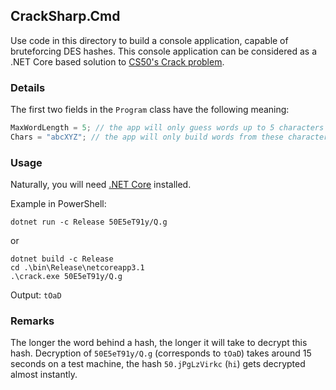 ## CrackSharp.Cmd
Use code in this directory to build a console application, capable of bruteforcing DES hashes. This console application can be considered as a .NET Core based solution to [CS50's Crack problem](https://docs.cs50.net/2019/ap/problems/crack/crack.html).

### Details
The first two fields in the `Program` class have the following meaning:
```csharp
MaxWordLength = 5; // the app will only guess words up to 5 characters long
Chars = "abcXYZ"; // the app will only build words from these characters
```
### Usage
Naturally, you will need [.NET Core](https://dotnet.microsoft.com/download/dotnet-core/3.1) installed.

Example in PowerShell:
```
dotnet run -c Release 50E5eT91y/Q.g
```
or
```
dotnet build -c Release
cd .\bin\Release\netcoreapp3.1
.\crack.exe 50E5eT91y/Q.g
```
Output: `tOaD`

### Remarks
The longer the word behind a hash, the longer it will take to decrypt this hash. Decryption of `50E5eT91y/Q.g` (corresponds to `tOaD`) takes around 15 seconds on a test machine, the hash `50.jPgLzVirkc` (`hi`) gets decrypted almost instantly.
